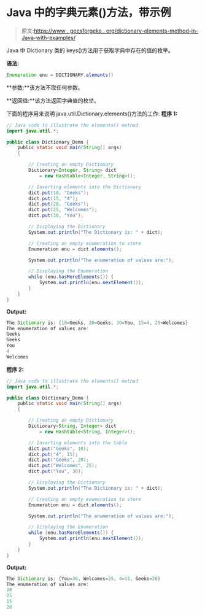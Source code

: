 # Java 中的字典元素()方法，带示例

> 原文:[https://www . geesforgeks . org/dictionary-elements-method-in-Java-with-examples/](https://www.geeksforgeeks.org/dictionary-elements-method-in-java-with-examples/)

Java 中 Dictionary 类的 keys()方法用于获取字典中存在的值的枚举。

**语法:**

```java
Enumeration enu = DICTIONARY.elements()
```

**参数:**该方法不取任何参数。

**返回值:**该方法返回字典值的枚举。

下面的程序用来说明 java.util.Dictionary.elements()方法的工作:
**程序 1:**

```java
// Java code to illustrate the elements() method
import java.util.*;

public class Dictionary_Demo {
    public static void main(String[] args)
    {

        // Creating an empty Dictionary
        Dictionary<Integer, String> dict
            = new Hashtable<Integer, String>();

        // Inserting elements into the Dictionary
        dict.put(10, "Geeks");
        dict.put(15, "4");
        dict.put(20, "Geeks");
        dict.put(25, "Welcomes");
        dict.put(30, "You");

        // Displaying the Dictionary
        System.out.println("The Dictionary is: " + dict);

        // Creating an empty enumeration to store
        Enumeration enu = dict.elements();

        System.out.println("The enumeration of values are:");

        // Displaying the Enumeration
        while (enu.hasMoreElements()) {
            System.out.println(enu.nextElement());
        }
    }
}
```

**Output:**

```java
The Dictionary is: {10=Geeks, 20=Geeks, 30=You, 15=4, 25=Welcomes}
The enumeration of values are:
Geeks
Geeks
You
4
Welcomes

```

**程序 2:**

```java
// Java code to illustrate the elements() method
import java.util.*;

public class Dictionary_Demo {
    public static void main(String[] args)
    {

        // Creating an empty Dictionary
        Dictionary<String, Integer> dict
            = new Hashtable<String, Integer>();

        // Inserting elements into the table
        dict.put("Geeks", 10);
        dict.put("4", 15);
        dict.put("Geeks", 20);
        dict.put("Welcomes", 25);
        dict.put("You", 30);

        // Displaying the Dictionary
        System.out.println("The Dictionary is: " + dict);

        // Creating an empty enumeration to store
        Enumeration enu = dict.elements();

        System.out.println("The enumeration of values are:");

        // Displaying the Enumeration
        while (enu.hasMoreElements()) {
            System.out.println(enu.nextElement());
        }
    }
}
```

**Output:**

```java
The Dictionary is: {You=30, Welcomes=25, 4=15, Geeks=20}
The enumeration of values are:
30
25
15
20

```